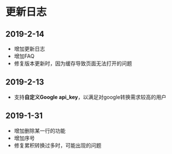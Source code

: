 # 更新日志

## 2019-2-14

* 增加更新日志
* 增加FAQ
* 修复版本更新时，因为缓存导致页面无法打开的问题

## 2019-2-13

* 支持**自定义Google api_key**，以满足对google转换需求较高的用户

## 2019-1-31

* 增加删除某一行的功能
* 增加序号
* 修复累积转换过多时，可能出现的问题